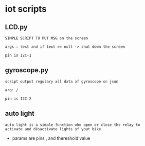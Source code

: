 # iot scripts

## LCD.py

    SIMPLE SCRIPT TO PUT MSG on the screen  

    args : text and if text == null -> shut down the screen 

    pin is I2C-1

## gyroscope.py

    script output regulary all data of gyroscope on json 

    arg: / 

    pin is I2C-2



## auto light 
    auto light is a simple function who open or close the relay to activate and désactivate lights of yout bike 

* params are  pins , and thereshold value